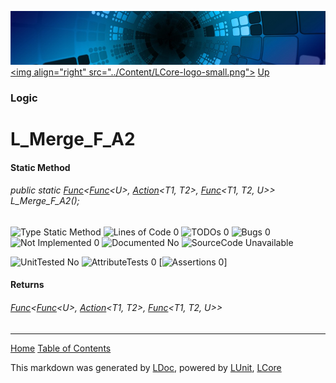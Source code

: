 ![](../Content/LCore-banner-small.png "")
[&lt;img align=&quot;right&quot; src=&quot;../Content/LCore-logo-small.png&quot;&gt;](../../README.md)
[Up](Logic.md)

### Logic

# L_Merge_F_A2

#### Static Method

###### public static <a href="https://msdn.microsoft.com/en-us/library/bb534647.aspx" alt="" target="_blank">Func</a>&lt;<a href="https://msdn.microsoft.com/en-us/library/bb534960.aspx" alt="" target="_blank">Func</a>&lt;U&gt;, <a href="https://msdn.microsoft.com/en-us/library/bb549311.aspx" alt="" target="_blank">Action</a>&lt;T1, T2&gt;, <a href="https://msdn.microsoft.com/en-us/library/bb534647.aspx" alt="" target="_blank">Func</a>&lt;T1, T2, U&gt;&gt; L_Merge_F_A2();

![Type Static Method](http://b.repl.ca/v1/Type-Static%20Method-blue.png "") ![Lines of Code 0](http://b.repl.ca/v1/Lines%20of%20Code-0-blue.png "") ![TODOs 0](http://b.repl.ca/v1/TODOs-0-green.png "") ![Bugs 0](http://b.repl.ca/v1/Bugs-0-green.png "") ![Not Implemented 0](http://b.repl.ca/v1/Not%20Implemented-0-green.png "") ![Documented No](http://b.repl.ca/v1/Documented-No-red.png "") ![SourceCode Unavailable](http://b.repl.ca/v1/SourceCode-Unavailable-red.png "")

![UnitTested No](http://b.repl.ca/v1/UnitTested-No-lightgrey.png "") ![AttributeTests 0](http://b.repl.ca/v1/AttributeTests-0-lightgrey.png "") [![Assertions 0](http://b.repl.ca/v1/Assertions-0-lightgrey.png "")]

#### Returns

###### <a href="https://msdn.microsoft.com/en-us/library/bb534647.aspx" alt="" target="_blank">Func</a>&lt;<a href="https://msdn.microsoft.com/en-us/library/bb534960.aspx" alt="" target="_blank">Func</a>&lt;U&gt;, <a href="https://msdn.microsoft.com/en-us/library/bb549311.aspx" alt="" target="_blank">Action</a>&lt;T1, T2&gt;, <a href="https://msdn.microsoft.com/en-us/library/bb534647.aspx" alt="" target="_blank">Func</a>&lt;T1, T2, U&gt;&gt;



---

[Home](../../README.md) [Table of Contents](../../TableOfContents.md)

This markdown was generated by [LDoc](https://github.com/CodeSingularity/LDoc), powered by [LUnit](https://github.com/CodeSingularity/LUnit), [LCore](https://github.com/CodeSingularity/LCore)
